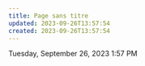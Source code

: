 ```yaml
---
title: Page sans titre
updated: 2023-09-26T13:57:54
created: 2023-09-26T13:57:54
---
```



Tuesday, September 26, 2023
1:57 PM
